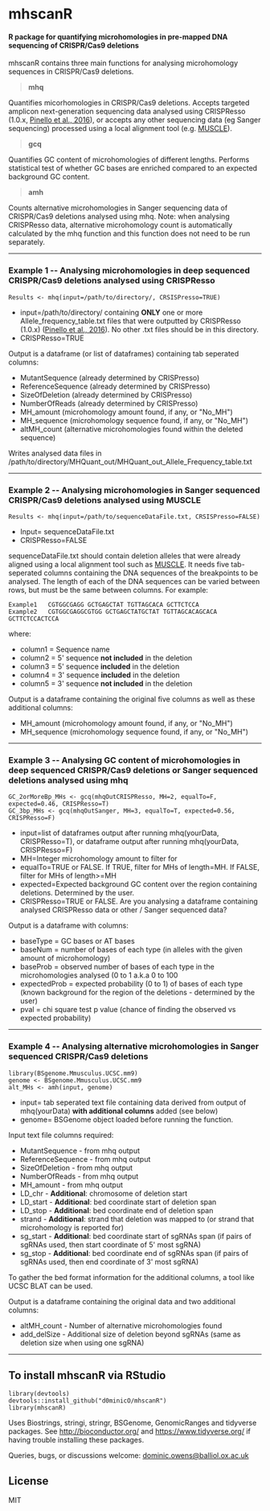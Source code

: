 # mhscanR
#### R package for quantifying microhomologies in pre-mapped DNA sequencing of CRISPR/Cas9 deletions

mhscanR contains three main functions for analysing microhomology sequences in CRISPR/Cas9 deletions.

> **mhq**

Quantifies micorhomologies in CRISPR/Cas9 deletions. Accepts targeted amplicon next-generation sequencing data analysed using CRISPResso (1.0.x, [Pinello et al., 2016](doi.org/10.1038/nbt.3583)), or accepts any other sequencing data (eg Sanger sequencing) processed using a local alignment tool (e.g. [MUSCLE](https://doi.org/10.1186/1471-2105-5-113)).

> **gcq** 

Quantifies GC content of microhomologies of different lengths. Performs statistical test of whether GC bases are enriched compared to an expected background GC content.

> **amh**

Counts alternative microhomologies in Sanger sequencing data of CRISPR/Cas9 deletions analysed using mhq. Note: when analysing CRISPResso data, alternative microhomology count is automatically calculated by the mhq function and this function does not need to be run separately.

* * *

### Example 1 -- Analysing microhomologies in deep sequenced CRISPR/Cas9 deletions analysed using CRISPResso
```
Results <- mhq(input=/path/to/directory/, CRSISPresso=TRUE)
```
- input=/path/to/directory/ containing **ONLY** one or more Allele_frequency_table.txt files that were outputted by CRISPResso (1.0.x) ([Pinello et al., 2016](doi.org/10.1038/nbt.3583)). No other .txt files should be in this directory.
- CRISPResso=TRUE

Output is a dataframe (or list of dataframes) containing tab seperated columns:
- MutantSequence (already determined by CRISPresso)
- ReferenceSequence (already determined by CRISPresso)
- SizeOfDeletion (already determined by CRISPresso)
- NumberOfReads (already determined by CRISPresso)
- MH_amount (microhomology amount found, if any, or "No_MH")
- MH_sequence (microhomology sequence found, if any, or "No_MH")
- altMH_count (alternative microhomologies found within the deleted sequence)

Writes analysed data files in /path/to/directory/MHQuant_out/MHQuant_out_Allele_Frequency_table.txt 
* * *
### Example 2 -- Analysing microhomologies in Sanger sequenced CRISPR/Cas9 deletions analysed using MUSCLE
```
Results <- mhq(input=/path/to/sequenceDataFile.txt, CRSISPresso=FALSE)
```
- Input= sequenceDataFile.txt
- CRISPResso=FALSE

 sequenceDataFile.txt should contain deletion alleles that were already aligned using a local alignment tool such as [MUSCLE](https://doi.org/10.1186/1471-2105-5-113). It needs five tab-seperated columns containing the DNA sequences of the breakpoints to be analysed. The length of each of the DNA sequences can be varied between rows, but must be the same between columns. For example:

```
Example1   CGTGGCGAGG GCTGAGCTAT TGTTAGCACA GCTTCTCCA
Example2   CGTGGCGAGGCGTGG GCTGAGCTATGCTAT TGTTAGCACAGCACA GCTTCTCCACTCCA
```
where:
- column1 = Sequence name
- column2 = 5' sequence **not included** in the deletion
- column3 = 5' sequence **included** in the deletion
- column4 = 3' sequence **included** in the deletion
- column5 = 3' sequence **not included** in the deletion

Output is a dataframe containing the original five columns as well as these additional columns:
- MH_amount (microhomology amount found, if any, or "No_MH")
- MH_sequence (microhomology sequence found, if any, or "No_MH")
* * *
### Example 3 -- Analysing GC content of microhomologies in deep sequenced CRISPR/Cas9 deletions or Sanger sequenced deletions analysed using mhq
```
GC_2orMoreBp_MHs <- gcq(mhqOutCRISPResso, MH=2, equalTo=F, expected=0.46, CRISPResso=T)
GC_3bp_MHs <- gcq(mhqOutSanger, MH=3, equalTo=T, expected=0.56, CRISPResso=F)
```

- input=list of dataframes output after running mhq(yourData, CRISPResso=T), or dataframe output after running mhq(yourData, CRISPResso=F)
- MH=Integer microhomology amount to filter for
- equalTo=TRUE or FALSE. If TRUE, filter for MHs of length=MH. If FALSE, filter for MHs of length>=MH
- expected=Expected background GC content over the region containing deletions. Determined by the user.
- CRISPResso=TRUE or FALSE. Are you analysing a dataframe containing analysed CRISPResso data or other / Sanger sequenced data?

Output is a dataframe with columns:
- baseType = GC bases or AT bases
- baseNum = number of bases of each type (in alleles with the given amount of microhomology)
- baseProb = observed number of bases of each type in the microhomologies analysed (0 to 1 a.k.a 0 to 100
- expectedProb = expected probability (0 to 1) of bases of each type (known background for the region of the deletions - determined by the user)
- pval = chi square test p value (chance of finding the observed vs expected probability)
* * *
### Example 4 -- Analysing alternative microhomologies in Sanger sequenced CRISPR/Cas9 deletions

```
library(BSgenome.Mmusculus.UCSC.mm9)
genome <- BSgenome.Mmusculus.UCSC.mm9
alt_MHs <- amh(input, genome)
```

- input= tab seperated text file containing data derived from output of mhq(yourData) **with additional columns** added (see below)
- genome= BSGenome object loaded before running the function.

Input text file columns required:
- MutantSequence - from mhq output
- ReferenceSequence - from mhq output
- SizeOfDeletion - from mhq output
- NumberOfReads - from mhq output
- MH_amount - from mhq output
- LD_chr - **Additional**: chromosome of deletion start
- LD_start - **Additional**: bed coordinate start of deletion span
- LD_stop - **Additional**: bed coordinate end of deletion span
- strand - **Additional**: strand that deletion was mapped to (or strand that microhomology is reported for)
- sg_start - **Additional**: bed coordinate start of sgRNAs span (if pairs of sgRNAs used, then start coordinate of 5' most sgRNA)
- sg_stop - **Additional**: bed coordinate end of sgRNAs span (if pairs of sgRNAs used, then end coordinate of 3' most sgRNA)

To gather the bed format information for the additional columns, a tool like UCSC BLAT can be used.

Output is a dataframe containing the original data and two additional columns:
- altMH_count - Number of alternative microhomologies found
- add_delSize - Additional size of deletion beyond sgRNAs (same as deletion size when using one sgRNA)
* * *
## To install mhscanR via RStudio
```
library(devtools)
devtools::install_github("d0minicO/mhscanR")
library(mhscanR)
```

Uses Biostrings, stringi, stringr, BSGenome, GenomicRanges and tidyverse packages. See http://bioconductor.org/ and https://www.tidyverse.org/ if having trouble installing these packages.

Queries, bugs, or discussions welcome: dominic.owens@balliol.ox.ac.uk

License
----

MIT
